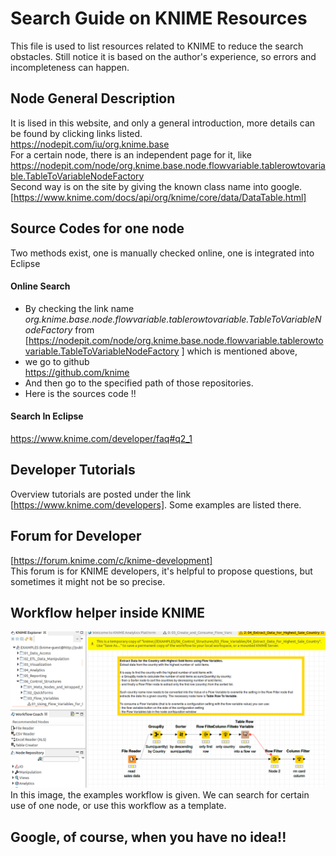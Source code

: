 Search Guide on KNIME Resources
=== 
This file is used to list resources related to KNIME to reduce the search obstacles. Still notice it is based on the
author's experience, so errors and incompleteness can happen.

## Node General Description 
It is lised in this website, and only a general introduction, more details can be found by clicking links listed.  
https://nodepit.com/iu/org.knime.base   
For a certain node, there is an independent page for it, like  
https://nodepit.com/node/org.knime.base.node.flowvariable.tablerowtovariable.TableToVariableNodeFactory    
Second way is on the site by giving the known class name into google.  
[https://www.knime.com/docs/api/org/knime/core/data/DataTable.html]

## Source Codes for one node
Two methods exist, one is manually checked online, one is integrated into Eclipse
#### Online Search
* By checking the link name _org.knime.base.node.flowvariable.tablerowtovariable.TableToVariableNodeFactory_
from [https://nodepit.com/node/org.knime.base.node.flowvariable.tablerowtovariable.TableToVariableNodeFactory ] 
which is mentioned above, 
* we go to github  
https://github.com/knime  
* And then go to the specified path of those repositories. 
* Here is the sources code !!
#### Search In Eclipse 
https://www.knime.com/developer/faq#q2_1 

## Developer Tutorials
Overview tutorials are posted under the link  
[https://www.knime.com/developers]. Some examples are listed there. 

## Forum for Developer
[https://forum.knime.com/c/knime-development]  
This forum is for KNIME developers, it's helpful to propose questions, but sometimes it might not be so precise. 

## Workflow helper inside KNIME
![Image](Selection_008.png "Workflow in KNIME") 
In this image, the examples workflow is given. We can search for certain use of one node, or use this workflow
as a template.

## Google, of course, when you have no idea!!
